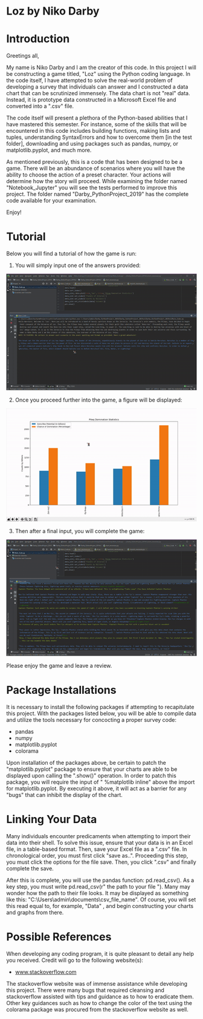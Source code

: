 # Loz by Niko Darby 


# Introduction

Greetings all,

  My name is Niko Darby and I am the creator of this code. In this project I will be constructing a game titled, "Loz" using the Python coding language. In the code itself, I have attempted to solve the real-world problem of developing a survey that individuals can answer and I constructed a data chart that can be scrutinized immensely. The data chart is not "real" data. Instead, it is prototype data constructed in a Microsoft Excel file and converted into a ".csv" file. 

  The code itself will present a plethora of the Python-based abilities that I have mastered this semester. For instance, some of the skills that will be encountered in this code includes building functions, making lists and tuples, understanding SyntaxErrors and how to overcome them [in the test folder], downloading and using packages such as pandas, numpy, or matplotlib.pyplot, and much more. 

  As mentioned previously, this is a code that has been designed to be a game. There will be an abundance of scenarios where you will have the ability to choose the action of a preset character. Your actions will determine how the story will proceed. While examining the folder named "Notebook_Jupyter" you will see the tests performed to improve this project. The folder named "Darby_PythonProject_2019" has the complete code available for your examination.

Enjoy!

# Tutorial

Below you will find a tutorial of how the game is run: 

1. You will simply input one of the answers provided:

![](Sample2.gif)

2. Once you proceed further into the game, a figure will be displayed:

![](figure.gif)

3. Then after a final input, you will complete the game:

![](Sample1.gif)

Please enjoy the game and leave a review. 

# Package Installations

It is necessary to install the following packages if attempting to recapitulate this project. With the packages listed below, you will be able to compile data and utilize the tools necessary for concocting a proper survey code: 

  - pandas
  - numpy 
  - matplotlib.pyplot
  - colorama
  
Upon installation of the packages above, be certain to patch the "matplotlib.pyplot" package to ensure that your charts are able to be displayed upon calling the ".show()" operation. In order to patch this package, you will require the input of " %matplotlib inline" above the import for matplotlib.pyplot. By executing it above, it will act as a barrier for any "bugs" that can inhibit the display of the chart. 

# Linking Your Data 

Many individuals encounter predicaments when attempting to import their data into their shell. To solve this issue, ensure that your data is in an Excel file, in a table-based format. Then, save your Excel file as a ".csv" file. In chronological order, you must first click "save as..". Proceeding this step, you must click the options for the file save. Then, you click ".csv" and finally complete the save. 

After this is complete, you will use the pandas function: pd.read_csv(). As a key step, you must write pd.read_csv(r" the path to your file "). Many may wonder how the path to their file looks. It may be displayed as something like this: "C:\Users\admin\documents\csv_file_name". Of course, you will set this read equal to, for example, "Data" , and begin constructing your charts and graphs from there. 

# Possible References

When developing any coding program, it is quite pleasant to detail any help you received. Credit will go to the following website(s): 

- www.stackoverflow.com


The stackoverflow website was of immense assistance while developing this project. There were many bugs that required cleansing and stackoverflow assisted with tips and guidance as to how to eradicate them. Other key guidances such as how to change the color of the text using the colorama package was procured from the stackoverflow website as well.
